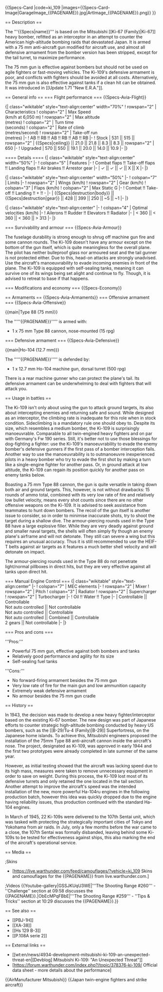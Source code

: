 {{Specs-Card
|code=ki_109
|images={{Specs-Card-Image|GarageImage_{{PAGENAME}}.jpg|ArtImage_{{PAGENAME}}.png}}
}}

== Description ==
<!-- ''In the description, the first part should be about the history of and the creation and combat usage of the aircraft, as well as its key features. In the second part, tell the reader about the aircraft in the game. Insert a screenshot of the vehicle, so that if the novice player does not remember the vehicle by name, he will immediately understand what kind of vehicle the article is talking about.'' -->
The '''{{Specs|name}}''' is based on the Mitsubishi [[Ki-67 (Family)|Ki-67]] heavy bomber, refitted as an interceptor in an attempt to counter the American high-altitude bombing raids that devastated Japan. It is armed with a 75 mm anti-aircraft gun modified for aircraft use, and almost all defensive armament from the bomber version has been stripped, except for the tail turret, to maximize performance.

The 75 mm gun is effective against bombers but should not be used on agile fighters or fast-moving vehicles. The Ki-109's defensive armament is poor, and conflicts with fighters should be avoided at all costs. Alternatively, the 75 mm gun is also effective against tanks if a clean hit can be obtained. It was introduced in [[Update 1.71 "New E.R.A."]].

== General info ==
=== Flight performance ===
{{Specs-Avia-Flight}}
<!-- ''Describe how the aircraft behaves in the air. Speed, manoeuvrability, acceleration and allowable loads - these are the most important characteristics of the vehicle.'' -->

{| class="wikitable" style="text-align:center" width="70%"
! rowspan="2" | Characteristics
! colspan="2" | Max Speed<br>(km/h at 6,050 m)
! rowspan="2" | Max altitude<br>(metres)
! colspan="2" | Turn time<br>(seconds)
! colspan="2" | Rate of climb<br>(metres/second)
! rowspan="2" | Take-off run<br>(metres)
|-
! AB !! RB !! AB !! RB !! AB !! RB
|-
! Stock
| 531 || 515 || rowspan="2" | {{Specs|ceiling}} || 21.0 || 21.8 || 8.3 || 8.3 || rowspan="2" | 650
|-
! Upgraded
| 570 || 550 || 19.1 || 20.0 || 14.0 || 10.9
|-
|}

==== Details ====
{| class="wikitable" style="text-align:center" width="50%"
|-
! colspan="5" | Features
|-
! Combat flaps !! Take-off flaps !! Landing flaps !! Air brakes !! Arrestor gear
|-
| ✓ || ✓ || ✓ || X || X     <!-- ✓ -->
|-
|}

{| class="wikitable" style="text-align:center" width="50%"
|-
! colspan="7" | Limits
|-
! rowspan="2" | Wings (km/h)
! rowspan="2" | Gear (km/h)
! colspan="3" | Flaps (km/h)
! colspan="2" | Max Static G
|-
! Combat !! Take-off !! Landing !! + !! -
|-
| {{Specs|destruction|body}} || {{Specs|destruction|gear}} || 428 || 399 || 250 || ~5 || ~1
|-
|}

{| class="wikitable" style="text-align:center"
|-
! colspan="4" | Optimal velocities (km/h)
|-
! Ailerons !! Rudder !! Elevators !! Radiator
|-
| < 360 || < 360 || < 360 || > 313
|-
|}

=== Survivability and armour ===
{{Specs-Avia-Armour}}
<!-- ''Examine the survivability of the aircraft. Note how vulnerable the structure is and how secure the pilot is, whether the fuel tanks are armoured, etc. Describe the armour, if there is any, and also mention the vulnerability of other critical aircraft systems.'' -->
The fuselage durability is strong enough to shrug off machine gun fire and some cannon rounds. The Ki-109 doesn't have any armour except on the bottom of the gun itself, which is quite meaningless for the overall plane. The pilot has neither bulleproof glass nor armoured seat and the tail gunner is not protected either. Due to this, head-on attacks are strongly unadvised. Use the aircraft's manoeuvrability to evade incoming enemies in front of the plane. The Ki-109 is equipped with self-sealing tanks, meaning it can survive one of its wings being set alight and continue to fly. Though, it is advised to retreat to base if that happens.

=== Modifications and economy ===
{{Specs-Economy}}

== Armaments ==
{{Specs-Avia-Armaments}}
=== Offensive armament ===
{{Specs-Avia-Offensive}}
<!-- ''Describe the offensive armament of the aircraft, if any. Describe how effective the cannons and machine guns are in a battle, and also what belts or drums are better to use. If there is no offensive weaponry, delete this subsection.'' -->
{{main|Type 88 (75 mm)}}

The '''''{{PAGENAME}}''''' is armed with:

* 1 x 75 mm Type 88 cannon, nose-mounted (15 rpg)

=== Defensive armament ===
{{Specs-Avia-Defensive}}
<!-- ''Defensive armament with turret machine guns or cannons, crewed by gunners. Examine the number of gunners and what belts or drums are better to use. If defensive weaponry is not available, remove this subsection.'' -->
{{main|Ho-104 (12.7 mm)}}

The '''''{{PAGENAME}}''''' is defended by:

* 1 x 12.7 mm Ho-104 machine gun, dorsal turret (500 rpg)

There is a rear machine gunner who can protect the plane's tail. Its defensive armament can be underwhelming to deal with fighters that will attack you.

== Usage in battles ==
<!-- ''Describe the tactics of playing in the aircraft, the features of using aircraft in a team and advice on tactics. Refrain from creating a "guide" - do not impose a single point of view, but instead, give the reader food for thought. Examine the most dangerous enemies and give recommendations on fighting them. If necessary, note the specifics of the game in different modes (AB, RB, SB).'' -->

The Ki-109 isn't only about using the gun to attack ground targets, its also about intercepting enemies and returning safe and sound. While designed as an interceptor, the climbing rate is inadequate for this role when in stock condition. Sideclimbing is a mandatory rule one should obey to. Despite its size, which resembles a medium bomber, the Ki-109 is surprisingly manoeuvrable. Comparable to all twin-engined heavy fighters and on par with Germany's Fw 190 series. Still, it's better not to use those blessings for dog-fighting a fighter: use the Ki-109's manoeuvrability to evade the enemy bomber's defensive gunners if the first pass of a bomber interception fails. Another way to use the manoeuvrability is to outmanoeuvre inexperienced pilots in a heavy bomber who try to evade the first shot by making a turn like a single-engine fighter for another pass. Or, in ground attack at low altitude, the Ki-109 can regain its position quickly for another pass on enemy tanks below.

Boasting a 75 mm Type 88 cannon, the gun is quite versatile in taking down both air and ground targets. This, however, is not without  drawbacks: 15 rounds of ammo total, combined with its very low rate of fire and relatively low bullet velocity, means every shot counts since there are no other offensive weapons on the Ki-109. It is advised to seek assistance from teammates to hunt down bombers. The recoil of the gun itself is another issue to consider, so in order to minimise inaccurate shots, try to shoot the target during a shallow dive. The armour-piercing rounds used in the Type 88 have a large explosive filler. While they are very deadly against ground and smaller naval targets, the shells will often simply fly though an enemy plane's airframe and will not detonate. They still can severe a wing but this requires an unusual accuracy. Thus it is still recommended to use the HEIF-T belts against air targets as it features a much better shell velocity and will detonate on impact.

The armour-piercing rounds used in the Type 88 do not penetrate light/normal pillboxes in direct hits, but they are very effective against all tanks upon direct hit.

=== Manual Engine Control ===
{| class="wikitable" style="text-align:center"
|-
! colspan="7" | MEC elements
|-
! rowspan="2" | Mixer
! rowspan="2" | Pitch
! colspan="3" | Radiator
! rowspan="2" | Supercharger
! rowspan="2" | Turbocharger
|-
! Oil !! Water !! Type
|-
| Controllable || Controllable<br>Not auto controlled || Not controllable<br>Not auto controlled || Controllable<br>Not auto controlled || Combined || Controllable<br>2 gears || Not controllable
|-
|}

=== Pros and cons ===
<!-- ''Summarise and briefly evaluate the vehicle in terms of its characteristics and combat effectiveness. Mark its pros and cons in the bulleted list. Try not to use more than 6 points for each of the characteristics. Avoid using categorical definitions such as "bad", "good" and the like - use substitutions with softer forms such as "inadequate" and "effective".'' -->

'''Pros:'''

* Powerful 75 mm gun, effective against both bombers and tanks
* Relatively good performance and agility for its size
* Self-sealing fuel tanks

'''Cons:'''

* No forward-firing armament besides the 75 mm gun
* Very low rate of fire for the main gun and low ammunition capacity
* Extremely weak defensive armament
* No armour besides the 75 mm gun cradle

== History ==
<!-- ''Describe the history of the creation and combat usage of the aircraft in more detail than in the introduction. If the historical reference turns out to be too long, take it to a separate article, taking a link to the article about the vehicle and adding a block "/History" (example: <nowiki>https://wiki.warthunder.com/(Vehicle-name)/History</nowiki>) and add a link to it here using the <code>main</code> template. Be sure to reference text and sources by using <code><nowiki><ref></ref></nowiki></code>, as well as adding them at the end of the article with <code><nowiki><references /></nowiki></code>. This section may also include the vehicle's dev blog entry (if applicable) and the in-game encyclopedia description (under <code><nowiki>=== In-game description ===</nowiki></code>, also if applicable).'' -->
In 1943, the decision was made to develop a new heavy fighter/interceptor based on the existing Ki-67 bomber. The new design was part of Japanese efforts to counter strategic high-altitude bombing conducted by heavy US bombers, such as the [[B-29/Tu-4 (Family)|B-29]] Superfortress, on the Japanese home islands. To achieve this, Mitsubishi engineers proposed the installation of the 75mm Type 88 anti-aircraft cannon inside the aircraft's nose. The project, designated as Ki-109, was approved in early 1944 and the first two prototypes were already completed in late summer of the same year.

However, as initial testing showed that the aircraft was lacking speed due to its high mass, measures were taken to remove unnecessary equipment in order to save on weight. During this process, the Ki-109 lost most of its defensive turrets and only retained the one located in the tail section. Another attempt to improve the aircraft's speed was the intended installation of the new, more powerful Ha-104ru engines in the following production batch, however this idea was quickly dropped due to the engine having reliability issues, thus production continued with the standard Ha-104 engines.

In March of 1945, 22 Ki-109s were delivered to the 107th Sentai unit, which was tasked with protecting the strategically important cities of Tokyo and Yokohama from air raids. In July, only a few months before the war came to a close, the 107th Sentai was formally disbanded, leaving behind some Ki-109s to be tested for effectiveness against ships, this also marking the end of the aircraft's operational service.

== Media ==
<!-- ''Excellent additions to the article would be video guides, screenshots from the game, and photos.'' -->

;Skins
* [https://live.warthunder.com/feed/camouflages/?vehicle=ki_109 Skins and camouflages for the {{PAGENAME}} from live.warthunder.com.]

;Videos
{{Youtube-gallery|GSSJKUqU3WE|'''The Shooting Range #260''' - ''Challenge'' section at 09:58 discusses the {{PAGENAME}}.|ObEcMPqFBbE|'''The Shooting Range #259''' - ''Tips & Tricks'' section at 10:29 discusses the {{PAGENAME}}.}}

== See also ==
<!-- ''Links to the articles on the War Thunder Wiki that you think will be useful for the reader, for example:''
* ''reference to the series of the aircraft;''
* ''links to approximate analogues of other nations and research trees.'' -->

* [[PBJ-1H]]
* [[XA-38]]
* [[Hs 129 B-3]]
* [[P.108A serie 2]]

== External links ==
<!-- ''Paste links to sources and external resources, such as:''
* ''topic on the official game forum;''
* ''other literature.'' -->

* [[wt:en/news/4934-development-mitsubishi-ki-109-an-unexpected-threat-en|[Devblog] Mitsubishi Ki-109: "An Unexpected Threat"]]
* [https://forum.warthunder.com/index.php?/topic/378376-ki-109/ Official data sheet - more details about the performance]

{{AirManufacturer Mitsubishi}}
{{Japan twin-engine fighters and strike aircraft}}